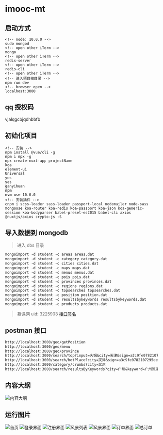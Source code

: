 # imooc-mt

## 启动方式

```console
<!-- node: 10.0.0 -->
sudo mongod
<!-- open other iTerm -->
mongo
<!-- open other iTerm -->
redis-server
<!-- open other iTerm -->
redis-cli
<!-- open other iTerm -->
<!-- 进入项目根目录 -->
npm run dev
<!-- browser open -->
localhost:3000
```

## qq 授权码

vjalqgcbjqdhbbfb

## 初始化项目

```console
<!-- 安装 -->
npm install @vue/cli -g
npm i npx -g
npx create-nuxt-app projectName
koa
element-ui
Universal
yes
yes
ganyihuan
npm
nvm use 10.0.0
<!-- 安装插件 -->
cnpm i scss-loader sass-loader passport-local nodemailer node-sass mongoose koa-router koa-redis koa-passport koa-json koa-generic-session koa-bodyparser babel-preset-es2015 babel-cli axios @nuxtjs/axios crypto-js -S
```

## 导入数据到 mongodb

> 进入 dbs 目录

```md
mongoimport -d student -c areas areas.dat
mongoimport -d student -c category category.dat
mongoimport -d student -c cities cities.dat
mongoimport -d student -c maps maps.dat
mongoimport -d student -c menus menus.dat
mongoimport -d student -c pois pois.dat
mongoimport -d student -c provinces provinces.dat
mongoimport -d student -c regions regions.dat
mongoimport -d student -c topsearches topsearches.dat
mongoimport -d student -c position position.dat
mongoimport -d student -c resultsbykeywords resultsbykeywords.dat
mongoimport -d student -c products products.dat
```

> 慕课网 uid: 3225903
> [接口签名](http://cp-tools.cn/sign)

## postman 接口

```md
http://localhost:3000/geo/getPosition
http://localhost:3000/geo/menu
http://localhost:3000/geo/province
http://localhost:3000/search/top?input=火锅&city=天津&sign=a3c9fe0782107295ee9f1709edd15218
http://localhost:3000/search/hotPlace?city=天津&sign=a3c9fe0782107295ee9f1709edd15218
http://localhost:3000/category/crumbs?city=北京
http://localhost:3000/search/resultsByKeywords?city=广州&keyword=广州流溪河国家森林公园
```

## 内容大纲

![内容大纲](https://i.loli.net/2018/12/30/5c28d153b9341.jpeg)

## 运行图片

![首页](https://i.loli.net/2019/01/10/5c37653fe976f.png)
![登录界面](https://i.loli.net/2018/12/26/5c23a34dbdea7.png)
![注册界面](https://i.loli.net/2018/12/26/5c23a366762d7.png)
![风景列表](https://i.loli.net/2018/12/26/5c23a37d382db.png)
![风景界面](https://i.loli.net/2019/01/10/5c37658f6a373.png)
![订单界面](https://i.loli.net/2019/01/10/5c3765d79b16b.png)
![总订单](https://i.loli.net/2019/01/11/5c376ca8b25ef.png)
